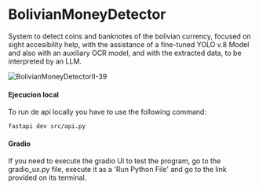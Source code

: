 # BolivianMoneyDetector
System to detect coins and banknotes of the bolivian currency, focused on sight accesibility help, with the assistance of a fine-tuned YOLO v.8 Model and also with an auxiliary OCR model, and with the extracted data, to be interpreted by an LLM.

![BolivianMoneyDetectorII-39](https://github.com/user-attachments/assets/d0720784-9d48-4925-96e1-7a2f5e4699dd)

#### Ejecucion local
To run de api locally you have to use the following command:
```
fastapi dev src/api.py
```

#### Gradio
If you need to execute the gradio UI to test the program, go to the gradio_ux.py file, execute it as a  'Run Python File' and go to the link provided on its terminal.


